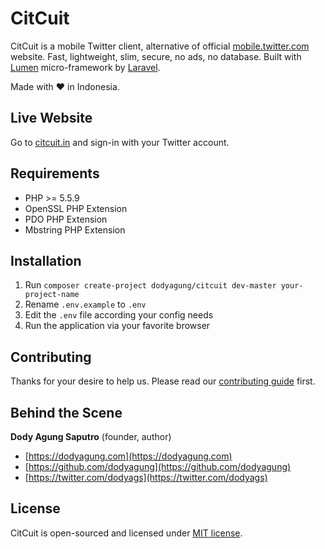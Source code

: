 # CitCuit

CitCuit is a mobile Twitter client, alternative of official [mobile.twitter.com](https://mobile.twitter.com) website. Fast, lightweight, slim, secure, no ads, no database. Built with [Lumen](https://lumen.laravel.com) micro-framework by [Laravel](https://laravel.com).

Made with :heart: in Indonesia.

## Live Website

Go to [citcuit.in](https://citcuit.in) and sign-in with your Twitter account.

## Requirements

* PHP >= 5.5.9
* OpenSSL PHP Extension
* PDO PHP Extension
* Mbstring PHP Extension

## Installation

1. Run `composer create-project dodyagung/citcuit dev-master your-project-name`
2. Rename `.env.example` to `.env` 
3. Edit the `.env` file according your config needs
4. Run the application via your favorite browser
 
## Contributing

Thanks for your desire to help us. Please read our [contributing guide](https://github.com/dodyagung/citcuit/blob/master/CONTRIBUTING.md) first. 

## Behind the Scene

**Dody Agung Saputro** (founder, author)
* [https://dodyagung.com](https://dodyagung.com)
* [https://github.com/dodyagung](https://github.com/dodyagung)
* [https://twitter.com/dodyags](https://twitter.com/dodyags)

## License

CitCuit is open-sourced and licensed under [MIT license](https://github.com/dodyagung/citcuit/blob/master/LICENSE.md).
